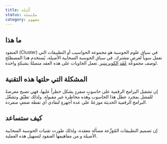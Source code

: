 ```yaml
---
title: كُتلة
status: مكتملة
category: مفهوم
---
```


## ما هذا
العنقود (Cluster) في سياق علوم الحوسبة هو مجموعة الحواسيب أو التطبيقات التي تعمل سوياً لغرضٍ مشترك.
في سياق الحوسبة السحابية الأصيلة، يُستخدم هذا المصطلح لوصف مجموعة [عُقَد](الرابط) [الكوبرنيتيز](الرابط).
تعمل الحاويات على هذه العقد متصلةً بشبكةٍ واحدة.

## المشكلة التي حلتها هذه التقنية
إن تشغيل البرامج الرقمية على حاسوبٍ منفردٍ يشكل خطراً عليها،
فهي تصبح معرضةً للفشل بمجرد عطل هذا الحاسوب وهذه مخاطرة غير مقبولة.
ولذلك تطبّق وتشغّل البرامج الرقمية الحديثة موزعةً على عدة أجهزةٍ لتفادي أي نقطة ضعفٍ منفردة.

##  كيف ستساعد
إن تصميم التطبيقات المُوَزَّعة مسألة معقدة،
ولذلك طورت تقنيات الحوسبة السحابية الأصيلة و من مفاهيمها العنقود لتسهيل هذه العملية.
